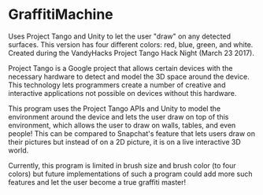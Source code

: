 # GraffitiMachine
Uses Project Tango and Unity to let the user "draw" on any detected surfaces. This version has four different colors: red, blue, green, and white. Created during the VandyHacks Project Tango Hack Night (March 23 2017).

Project Tango is a Google project that allows certain devices with the necessary hardware to detect and model the 3D space around the device.
This technology lets programmers create a number of creative and interactive applications not possible on devices without this hardware.

This program uses the Project Tango APIs and Unity to model the environment around the device and lets the user draw on top of this environment,
which allows the user to draw on walls, tables, and even people! This can be compared to Snapchat's feature that lets users draw on their pictures
but instead of on a 2D picture, it is on a live interactive 3D world.

Currently, this program is limited in brush size and brush color (to four colors) but future implementations of such a program could
add more such features and let the user become a true graffiti master!
